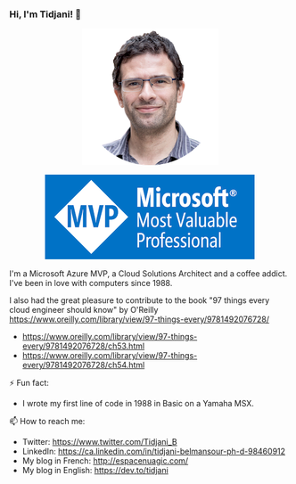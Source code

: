 ### Hi, I'm Tidjani! 👋


<p align="center">
  <img src="https://github.com/BelRarr/BelRarr/blob/master/tidjani_rounded_small.png" />
</p>
<p align="center">
  <img src="https://github.com/BelRarr/BelRarr/blob/master/mvp-banner-small.png" />
</p>

I'm a Microsoft Azure MVP, a Cloud Solutions Architect and a coffee addict. I've been in love with computers since 1988.

I also had the great pleasure to contribute to the book "97 things every cloud engineer should know" by O'Reilly <https://www.oreilly.com/library/view/97-things-every/9781492076728/>
- https://www.oreilly.com/library/view/97-things-every/9781492076728/ch53.html
- https://www.oreilly.com/library/view/97-things-every/9781492076728/ch54.html

⚡ Fun fact:  
- I wrote my first line of code in 1988 in Basic on a Yamaha MSX.

📫 How to reach me:
* Twitter: <https://www.twitter.com/Tidjani_B>
* LinkedIn: <https://ca.linkedin.com/in/tidjani-belmansour-ph-d-98460912>
* My blog in French: <http://espacenuagic.com/>
* My blog in English: <https://dev.to/tidjani>

<!--
**BelRarr/BelRarr** is a ✨ _special_ ✨ repository because its `README.md` (this file) appears on your GitHub profile.

* YouTube: <https://www.youtube.com/channel/UCnP3FtEvRM6mceMCVQu-z1w>

Here are some ideas to get you started:

- 🔭 I’m currently working on ...
- 🌱 I’m currently learning ...
- 👯 I’m looking to collaborate on ...
- 🤔 I’m looking for help with ...
- 💬 Ask me about ...
- 📫 How to reach me: ...
- 😄 Pronouns: ...
- ⚡ Fun fact: ...
-->
